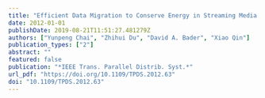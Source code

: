 ```yaml
---
title: "Efficient Data Migration to Conserve Energy in Streaming Media Storage Systems"
date: 2012-01-01
publishDate: 2019-08-21T11:51:27.481279Z
authors: ["Yunpeng Chai", "Zhihui Du", "David A. Bader", "Xiao Qin"]
publication_types: ["2"]
abstract: ""
featured: false
publication: "*IEEE Trans. Parallel Distrib. Syst.*"
url_pdf: "https://doi.org/10.1109/TPDS.2012.63"
doi: "10.1109/TPDS.2012.63"
---
```


